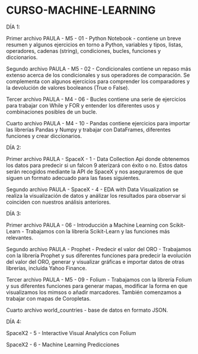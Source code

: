 # CURSO-MACHINE-LEARNING

DÍA 1:
  
  Primer archivo PAULA - M5 - 01 - Python Notebook - contiene un breve resumen y algunos ejercicios en torno a Python, variables y tipos, listas, operadores, cadenas (string), condiciones, bucles, funciones y diccionarios.
  
  Segundo archivo PAULA - M5 - 02 - Condicionales contiene un repaso más extenso acerca de los condicionales y sus operadores de comparación. Se complementa con algunos
ejercicios para comprender los comparadores y la devolución de valores booleanos (True o False).
  
  Tercer archivo PAULA - M4 - 06 - Bucles contiene una serie de ejercicios para trabajar con While y FOR y entender los diferentes usos y combinaciones posibles de un
bucle.
  
  Cuarto archivo PAULA - M4 - 10 - Pandas contiene ejercicios para importar las librerías Pandas y Numpy y trabajar con DataFrames, diferentes funciones y crear diccionarios.

DÍA 2:

  Primer archivo PAULA - SpaceX - 1 - Data Collection Api donde obtenemos los datos para predecir si un falcon 9 aterizará con éxito o no. Estos datos serán recogidos mediante la API de SpaceX y nos aseguraremos de que siguen un formato adecuado para las fases siguientes.
  
  Segundo archivo PAULA - SpaceX - 4 - EDA with Data Visualization se realiza la visualización de datos y análizar los resultados para observar si coinciden con nuestros análisis anteriores.

DÍA 3:

  Primer archivo PAULA - 06 - Introducción a Machine Learning con Scikit-Learn - Trabajamos con la librería Scikit-Learn y las funciones más relevantes.
  
  Segundo archivo PAULA - Prophet - Predecir el valor del ORO - Trabajamos con la librería Prophet y sus diferentes funciones para predecir la evolución del valor del ORO, generar y visualizar gráficas e importar datos de otras librerías, incluída Yahoo Finance.
  
  Tercer archivo PAULA - M5 - 09 - Folium - Trabajamos con la librería Folium y sus diferentes funciones para generar mapas, modificar la forma en que visualizamos los mimsos o añadir marcadores. También comenzamos a trabajar con mapas de Coropletas.
  
  Cuarto archivo world_countries - base de datos en formato JSON.

DÍA 4:

  SpaceX2 - 5 - Interactive Visual Analytics con Folium
  
  SpaceX2 - 6 - Machine Learning Predicciones
